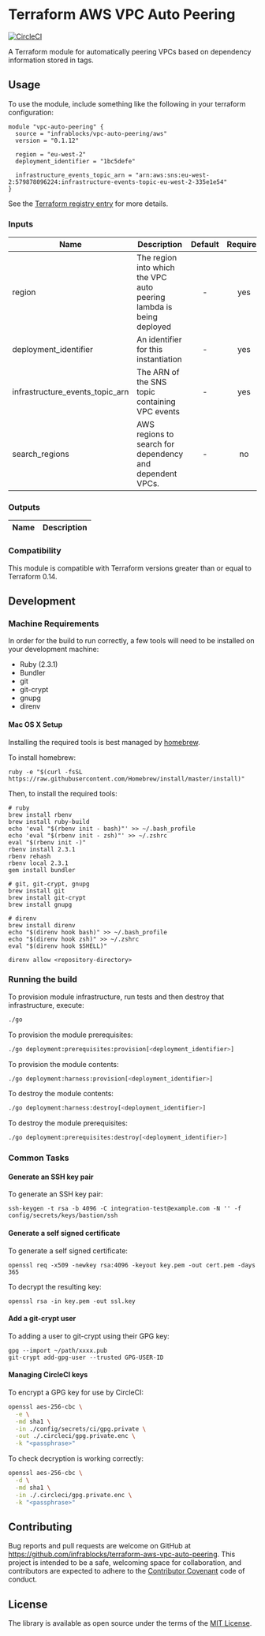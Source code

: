 Terraform AWS VPC Auto Peering
==============================

[![CircleCI](https://circleci.com/gh/infrablocks/terraform-aws-vpc-auto-peering.svg?style=svg)](https://circleci.com/gh/infrablocks/terraform-aws-vpc-auto-peering)

A Terraform module for automatically peering VPCs based on
dependency information stored in tags.

Usage
-----

To use the module, include something like the following in your terraform configuration:

```hcl-terraform
module "vpc-auto-peering" {
  source = "infrablocks/vpc-auto-peering/aws"
  version = "0.1.12"
  
  region = "eu-west-2"
  deployment_identifier = "1bc5defe"

  infrastructure_events_topic_arn = "arn:aws:sns:eu-west-2:579878096224:infrastructure-events-topic-eu-west-2-335e1e54"
}
```

See the 
[Terraform registry entry](https://registry.terraform.io/modules/infrablocks/vpc-auto-peering-lambda/aws/latest) 
for more details.

### Inputs

| Name                            | Description                                                         | Default | Required |
|---------------------------------|---------------------------------------------------------------------|:-------:|:--------:|
| region                          | The region into which the VPC auto peering lambda is being deployed | -       | yes      |
| deployment_identifier           | An identifier for this instantiation                                | -       | yes      |
| infrastructure_events_topic_arn | The ARN of the SNS topic containing VPC events                      | -       | yes      |
| search_regions                  | AWS regions to search for dependency and dependent VPCs.            | -       | no       |


### Outputs

| Name                         | Description                                          |
|------------------------------|------------------------------------------------------|

### Compatibility

This module is compatible with Terraform versions greater than or equal to 
Terraform 0.14.

Development
-----------

### Machine Requirements

In order for the build to run correctly, a few tools will need to be installed 
on your development machine:

* Ruby (2.3.1)
* Bundler
* git
* git-crypt
* gnupg
* direnv

#### Mac OS X Setup

Installing the required tools is best managed by [homebrew](http://brew.sh).

To install homebrew:

```
ruby -e "$(curl -fsSL https://raw.githubusercontent.com/Homebrew/install/master/install)"
```

Then, to install the required tools:

```
# ruby
brew install rbenv
brew install ruby-build
echo 'eval "$(rbenv init - bash)"' >> ~/.bash_profile
echo 'eval "$(rbenv init - zsh)"' >> ~/.zshrc
eval "$(rbenv init -)"
rbenv install 2.3.1
rbenv rehash
rbenv local 2.3.1
gem install bundler

# git, git-crypt, gnupg
brew install git
brew install git-crypt
brew install gnupg

# direnv
brew install direnv
echo "$(direnv hook bash)" >> ~/.bash_profile
echo "$(direnv hook zsh)" >> ~/.zshrc
eval "$(direnv hook $SHELL)"

direnv allow <repository-directory>
```

### Running the build

To provision module infrastructure, run tests and then destroy that 
infrastructure, execute:

```bash
./go
```

To provision the module prerequisites:

```bash
./go deployment:prerequisites:provision[<deployment_identifier>]
```

To provision the module contents:

```bash
./go deployment:harness:provision[<deployment_identifier>]
```

To destroy the module contents:

```bash
./go deployment:harness:destroy[<deployment_identifier>]
```

To destroy the module prerequisites:

```bash
./go deployment:prerequisites:destroy[<deployment_identifier>]
```


### Common Tasks

#### Generate an SSH key pair

To generate an SSH key pair:

```
ssh-keygen -t rsa -b 4096 -C integration-test@example.com -N '' -f config/secrets/keys/bastion/ssh
```

#### Generate a self signed certificate 

To generate a self signed certificate:
```
openssl req -x509 -newkey rsa:4096 -keyout key.pem -out cert.pem -days 365
```

To decrypt the resulting key:

```
openssl rsa -in key.pem -out ssl.key
```

#### Add a git-crypt user

To adding a user to git-crypt using their GPG key: 

```
gpg --import ~/path/xxxx.pub
git-crypt add-gpg-user --trusted GPG-USER-ID

```

#### Managing CircleCI keys

To encrypt a GPG key for use by CircleCI:

```bash
openssl aes-256-cbc \
  -e \
  -md sha1 \
  -in ./config/secrets/ci/gpg.private \
  -out ./.circleci/gpg.private.enc \
  -k "<passphrase>"
```

To check decryption is working correctly:

```bash
openssl aes-256-cbc \
  -d \
  -md sha1 \
  -in ./.circleci/gpg.private.enc \
  -k "<passphrase>"
```

Contributing
------------

Bug reports and pull requests are welcome on GitHub at 
https://github.com/infrablocks/terraform-aws-vpc-auto-peering. 
This project is intended to be a safe, welcoming space for collaboration, and 
contributors are expected to adhere to 
the [Contributor Covenant](http://contributor-covenant.org) code of conduct.


License
-------

The library is available as open source under the terms of the 
[MIT License](http://opensource.org/licenses/MIT).
